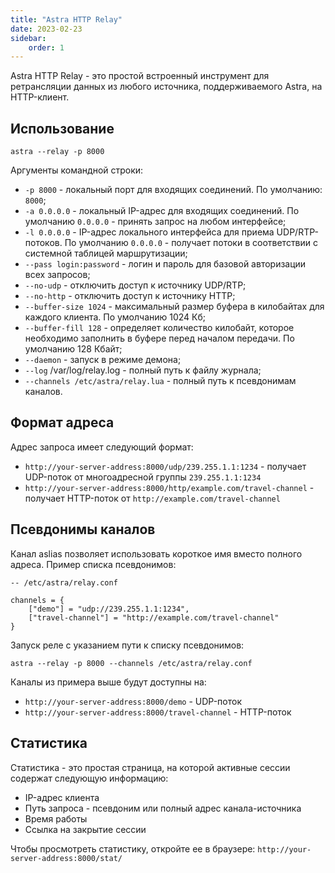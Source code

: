 ```yaml
---
title: "Astra HTTP Relay"
date: 2023-02-23
sidebar:
    order: 1
---
```


Astra HTTP Relay - это простой встроенный инструмент для ретрансляции данных из любого источника, поддерживаемого Astra, на HTTP-клиент.

## Использование[](/ru/misc/tools-and-utilities/astra-http-relay#usage)

```
astra --relay -p 8000
```

Аргументы командной строки:

- `-p 8000` - локальный порт для входящих соединений. По умолчанию: `8000`;
- `-a 0.0.0.0` - локальный IP-адрес для входящих соединений. По умолчанию `0.0.0.0` - принять запрос на любом интерфейсе;
- `-l 0.0.0.0` - IP-адрес локального интерфейса для приема UDP/RTP-потоков. По умолчанию `0.0.0.0` - получает потоки в соответствии с системной таблицей маршрутизации;
- `--pass login:password` - логин и пароль для базовой авторизации всех запросов;
- `--no-udp` - отключить доступ к источнику UDP/RTP;
- `--no-http` - отключить доступ к источнику HTTP;
- `--buffer-size 1024` - максимальный размер буфера в килобайтах для каждого клиента. По умолчанию 1024 Кб;
- `--buffer-fill 128` - определяет количество килобайт, которое необходимо заполнить в буфере перед началом передачи. По умолчанию 128 Кбайт;
- `--daemon` - запуск в режиме демона;
- `--log` /var/log/relay.log - полный путь к файлу журнала;
- `--channels /etc/astra/relay.lua` - полный путь к псевдонимам каналов.

## Формат адреса[](/ru/misc/tools-and-utilities/astra-http-relay#address-format)

Адрес запроса имеет следующий формат:

- `http://your-server-address:8000/udp/239.255.1.1:1234` - получает UDP-поток от многоадресной группы `239.255.1.1:1234`
- `http://your-server-address:8000/http/example.com/travel-channel` - получает HTTP-поток от `http://example.com/travel-channel`

## Псевдонимы каналов[](/ru/misc/tools-and-utilities/astra-http-relay#channel-aliases)

Канал aslias позволяет использовать короткое имя вместо полного адреса. Пример списка псевдонимов:

```
-- /etc/astra/relay.conf

channels = {
    ["demo"] = "udp://239.255.1.1:1234",
    ["travel-channel"] = "http://example.com/travel-channel"
}
```

Запуск реле с указанием пути к списку псевдонимов:

```
astra --relay -p 8000 --channels /etc/astra/relay.conf
```

Каналы из примера выше будут доступны на:

- `http://your-server-address:8000/demo` - UDP-поток
- `http://your-server-address:8000/travel-channel` - HTTP-поток

## Статистика[](/ru/misc/tools-and-utilities/astra-http-relay#statistics)

Статистика - это простая страница, на которой активные сессии содержат следующую информацию:

- IP-адрес клиента
- Путь запроса - псевдоним или полный адрес канала-источника
- Время работы
- Ссылка на закрытие сессии

Чтобы просмотреть статистику, откройте ее в браузере: `http://your-server-address:8000/stat/`
